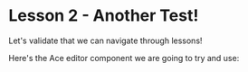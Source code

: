 # Lesson 2 - Another Test!

Let's validate that we can navigate through lessons!

Here's the Ace editor component we are going to try and use:

<div class="editor"></div>